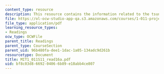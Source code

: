 ```yaml
---
content_type: resource
description: This resource contains the information related to the tsunami.
file: https://ol-ocw-studio-app-qa.s3.amazonaws.com/courses/1-011-project-evaluation-spring-2011/bf8c03d8669204066b89e18abb4ce807_MIT1_011S11_read16a.pdf
file_type: application/pdf
learning_resource_types:
- Readings
ocw_type: OCWFile
parent_title: Readings
parent_type: CourseSection
parent_uid: 96b480fa-dee1-1dac-1a05-134adc9d261b
resourcetype: Document
title: MIT1_011S11_read16a.pdf
uid: bf8c03d8-6692-0406-6b89-e18abb4ce807
---
```

